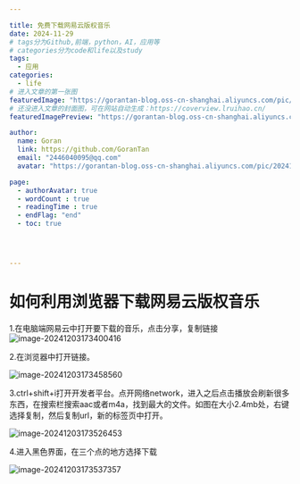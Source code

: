 ```yaml
---

title: 免费下载网易云版权音乐
date: 2024-11-29
# tags分为Github,前端，python，AI，应用等
# categories分为code和life以及study
tags:
  - 应用
categories:
  - life
# 进入文章的第一张图
featuredImage: "https://gorantan-blog.oss-cn-shanghai.aliyuncs.com/pic/20241204091417902.jpg"
# 还没进入文章的封面图，可在网站自动生成：https://coverview.lruihao.cn/
featuredImagePreview: "https://gorantan-blog.oss-cn-shanghai.aliyuncs.com/pic/20241204092623948.png"

author:
  name: Goran
  link: https://github.com/GoranTan
  email: "2446040095@qq.com"
  avatar: "https://gorantan-blog.oss-cn-shanghai.aliyuncs.com/pic/20241203195700868.png"

page:
  - authorAvatar: true
  - wordCount : true
  - readingTime : true
  - endFlag: "end"
  - toc: true




---
```


# 如何利用浏览器下载网易云版权音乐

<!--more-->

1.在电脑端网易云中打开要下载的音乐，点击分享，复制链接![image-20241203173400416](https://gorantan-blog.oss-cn-shanghai.aliyuncs.com/pic/20241203173400486.png)



2.在浏览器中打开链接。

![image-20241203173458560](https://gorantan-blog.oss-cn-shanghai.aliyuncs.com/pic/20241203173458611.png)

3.ctrl+shift+i打开开发者平台。点开网络network，进入之后点击播放会刷新很多东西，在搜索栏搜索aac或者m4a，找到最大的文件。如图在大小2.4mb处，右键选择复制，然后复制url，新的标签页中打开。

![image-20241203173526453](https://gorantan-blog.oss-cn-shanghai.aliyuncs.com/pic/20241203173526512.png)

4.进入黑色界面，在三个点的地方选择下载

![image-20241203173537357](https://gorantan-blog.oss-cn-shanghai.aliyuncs.com/pic/20241203173537395.png)